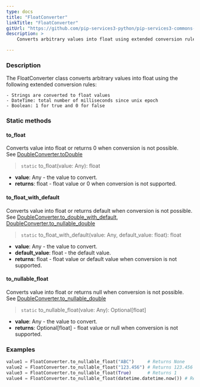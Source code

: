 ```yaml
---
type: docs
title: "FloatConverter"
linkTitle: "FloatConverter"
gitUrl: "https://github.com/pip-services3-python/pip-services3-commons-python"
description: > 
    Converts arbitrary values into float using extended conversion rules.

---
```


### Description
The FloatConverter class converts arbitrary values into float using the following extended conversion rules:

    - Strings are converted to float values
    - DateTime: total number of milliseconds since unix epoсh  
    - Boolean: 1 for true and 0 for false

### Static methods

#### to_float
Converts value into float or returns 0 when conversion is not possible.  
See [DoubleConverter.toDouble](../double_converter/#todouble)

> `static` to_float(value: Any): float

- **value**: Any - the value to convert.
- **returns**: float - float value or 0 when conversion is not supported.

#### to_float_with_default
Converts value into float or returns default when conversion is not possible.  
See [DoubleConverter.to_double_with_default](../double_converter/#to_double_with_default),  
[DoubleConverter.to_nullable_double](../double_converter/#to_nullable_double)

> `static` to_float_with_default(value: Any, default_value: float): float

- **value**: Any - the value to convert.
- **default_value**: float - the default value.
- **returns**: float - float value or default value when conversion is not supported.

#### to_nullable_float
Converts value into float or returns null when conversion is not possible.  
See [DoubleConverter.to_nullable_double](../double_converter/#to_nullable_double)

> `static` to_nullable_float(value: Any): Optional[float]

- **value**: Any - the value to convert.
- **returns**: Optional[float] - float value or null when conversion is not supported.


### Examples

```python
value1 = FloatConverter.to_nullable_float("ABC")     # Returns None
value2 = FloatConverter.to_nullable_float("123.456") # Returns 123.456
value3 = FloatConverter.to_nullable_float(True)      # Returns 1
value4 = FloatConverter.to_nullable_float(datetime.datetime.now()) # Returns current milliseconds (E.g. 1619866773703)

```

